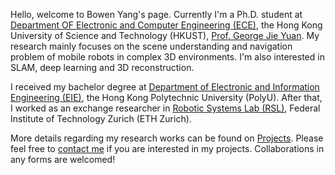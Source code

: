 Hello, welcome to Bowen Yang's page. Currently I'm a Ph.D. student at [Department OF Electronic and Computer Engineering (ECE)](https://ece.hkust.edu.hk/), the Hong Kong University of Science and Technology (HKUST), [Prof. George Jie Yuan](https://ece.hkust.edu.hk/eeyuan). My research mainly focuses on the scene understanding and navigation problem of mobile robots in complex 3D environments. I'm also interested in SLAM, deep learning and 3D reconstruction.

I received my bachelor degree at [Department of Electronic and Information Engineering (EIE)](https://www.polyu.edu.hk/eee/), the Hong Kong Polytechnic University (PolyU). After that, I worked as an exchange researcher in [Robotic Systems Lab (RSL)](https://rsl.ethz.ch/), Federal Institute of Technology Zurich (ETH Zurich).

More details regarding my research works can be found on <a href="projects">Projects</a>. Please feel free to <a href="mailto:byangar@connect.ust.hk">contact me</a> if you are interested in my projects. Collaborations in any forms are welcomed!